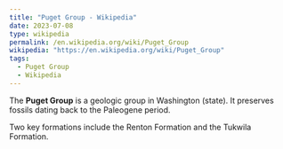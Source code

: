 ```yaml
---
title: "Puget Group - Wikipedia"
date: 2023-07-08
type: wikipedia
permalink: /en.wikipedia.org/wiki/Puget_Group
wikipedia: "https://en.wikipedia.org/wiki/Puget_Group"
tags:
  - Puget Group
  - Wikipedia
---
```

The **Puget Group** is a geologic group in Washington (state). It preserves fossils dating back to the Paleogene period.

Two key formations include the Renton Formation and the Tukwila Formation.